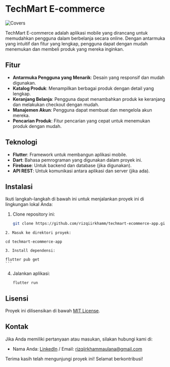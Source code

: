 # TechMart E-commerce

![Covers](https://github.com/user-attachments/assets/1bf51f49-907a-48b8-b035-716b2963e081)

TechMart E-commerce adalah aplikasi mobile yang dirancang untuk memudahkan pengguna dalam berbelanja secara online. Dengan antarmuka yang intuitif dan fitur yang lengkap, pengguna dapat dengan mudah menemukan dan membeli produk yang mereka inginkan.

## Fitur

- **Antarmuka Pengguna yang Menarik**: Desain yang responsif dan mudah digunakan.
- **Katalog Produk**: Menampilkan berbagai produk dengan detail yang lengkap.
- **Keranjang Belanja**: Pengguna dapat menambahkan produk ke keranjang dan melakukan checkout dengan mudah.
- **Manajemen Akun**: Pengguna dapat membuat dan mengelola akun mereka.
- **Pencarian Produk**: Fitur pencarian yang cepat untuk menemukan produk dengan mudah.

## Teknologi

- **Flutter**: Framework untuk membangun aplikasi mobile.
- **Dart**: Bahasa pemrograman yang digunakan dalam proyek ini.
- **Firebase**: Untuk backend dan database (jika digunakan).
- **API REST**: Untuk komunikasi antara aplikasi dan server (jika ada).

## Instalasi

Ikuti langkah-langkah di bawah ini untuk menjalankan proyek ini di lingkungan lokal Anda:

1. Clone repository ini:

   ```bash
   git clone https://github.com/rizqiirkhamm/techmart-ecommerce-app.git
```
2. Masuk ke direktori proyek:
  ```
    cd techmart-ecommerce-app
  ```
3. Install dependensi:
  ```
    flutter pub get
    ```
4. Jalankan aplikasi:
   ```
   flutter run
    ```
## Lisensi

Proyek ini dilisensikan di bawah [MIT License](LICENSE).

## Kontak

Jika Anda memiliki pertanyaan atau masukan, silakan hubungi kami di:

- Nama Anda: [LinkedIn](https://www.linkedin.com/in/rizqi-irkham-maulana/) / Email: [rizqiirkhammaulana@gmail.com](mailto:rizqiirkhammaulana@gmail.com)

Terima kasih telah mengunjungi proyek ini! Selamat berkontribusi!


